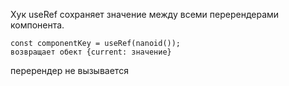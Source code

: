 Хук useRef сохраняет значение между всеми перерендерами компонента.
```
const componentKey = useRef(nanoid());
возвращает обект {current: значение}
```
перерендер не вызывается